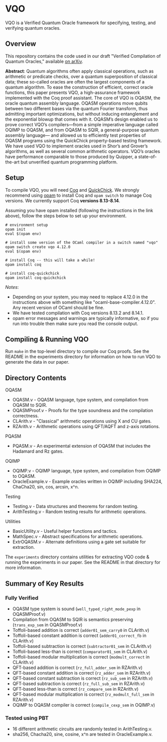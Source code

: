 # VQO

VQO is a Verified Quantum Oracle framework for specifying, testing, and verifying quantum oracles.

## Overview

This repository contains the code used in our draft "Verified Compilation of Quantum Oracles," available [on arXiv](https://arxiv.org/pdf/2112.06700.pdf).

**Abstract**: Quantum algorithms often apply classical operations, such as arithmetic or predicate checks, over a quantum superposition of classical data; these so-called oracles are often the largest components of a quantum algorithm. To ease the construction of efficient, correct oracle functions, this paper presents VQO, a high-assurance framework implemented with the Coq proof assistant. The core of VQO is OQASM, the oracle quantum assembly language. OQASM operations move qubits between two different bases via the quantum Fourier transform, thus admitting important optimizations, but without inducing entanglement and the exponential blowup that comes with it. OQASM’s design enabled us to prove correct VQO’s compilers—from a simple imperative language called OQIMP to OQASM, and from OQASM to SQIR, a general-purpose quantum assembly language— and allowed us to efficiently test properties of OQASM programs using the QuickChick property-based testing framework. We have used VQO to implement oracles used in Shor’s and Grover’s algorithms, as well as several common arithmetic operators. VQO’s oracles have performance comparable to those produced by Quipper, a state-of-the-art but unverified quantum programming platform.

## Setup

To compile VQO, you will need [Coq](https://coq.inria.fr/) and [QuickChick](https://github.com/QuickChick/QuickChick). We strongly recommend using [opam](https://opam.ocaml.org/doc/Install.html) to install Coq and `opam switch` to manage Coq versions. We currently support Coq **versions 8.13-8.14**.

Assuming you have opam installed (following the instructions in the link above), follow the steps below to set up your environment.
```
# environment setup
opam init
eval $(opam env)

# install some version of the OCaml compiler in a switch named "vqo"
opam switch create vqo 4.12.0
eval $(opam env)

# install Coq -- this will take a while!
opam install coq

# install coq-quickchick
opam install coq-quickchick
```

*Notes*:
* Depending on your system, you may need to replace 4.12.0 in the instructions above with something like "ocaml-base-compiler.4.12.0". Any recent version of OCaml should be fine. 
* We have tested compilation with Coq versions 8.13.2 and 8.14.1.
* opam error messages and warnings are typically informative, so if you run into trouble then make sure you read the console output.

## Compiling & Running VQO

Run `make` in the top-level directory to compile our Coq proofs. See the README in the experiments directory for information on how to run VQO to generate the data in our paper.

## Directory Contents

OQASM
* OQASM.v - OQASM language, type system, and compilation from OQASM to SQIR.
* OQASMProof.v - Proofs for the type soundness and the compilation correctness.
* CLArith.v - "Classical" arithmetic operations using X and CU gates.
* RZArith.v - Arithmetic operations using QFT/AQFT and z-axis rotations.

PQASM
* PQASM.v - An experimental extension of OQASM that includes the Hadamard and Rz gates.

OQIMP
* OQIMP.v - OQIMP language, type system, and compilation from OQIMP to OQASM.
* OracleExample.v - Example oracles written in OQIMP including SHA224, ChaCha20, sin, cos, arcsin, x^n.

Testing
* Testing.v - Data structures and theorems for random testing.
* ArithTesting.v - Random testing results for arithmetic operations.

Utilities
* BasicUtility.v - Useful helper functions and tactics.
* MathSpec.v - Abstract specifications for arithmetic operations.
* ExtrOQASM.v - Alternate definitions using a gate set suitable for extraction.

The `experiments` directory contains utilities for extracting VQO code & running the experiments in our paper. See the README in that directory for more information.

## Summary of Key Results

### Fully Verified
* OQASM type system is sound (`well_typed_right_mode_pexp` in OQASMProof.v)
* Compilation from OQASM to SQIR is semantics preserving (`trans_exp_sem` in OQASMProof.v)
* Toffoli-based addition is correct (`adder01_sem_carry0` in CLArith.v)
* Toffoli-based constant addition is correct (`adder01_correct_fb` in CLArith.v)
* Toffoli-based subtraction is correct (`subtractor01_sem` in CLArith.v)
* Toffoli-based less-than is correct (`comparator01_sem` in CLArith.v)
* Toffoli-based modular multiplication is correct (`modmult_correct` in CLArith.v)
* QFT-based addition is correct (`rz_full_adder_sem` in RZArith.v)
* QFT-based constant addition is correct (`rz_adder_sem` in RZArith.v)
* QFT-based constant subtraction is correct (`rz_sub_sem` in RZArith.v)
* QFT-based subtraction is correct (`rz_full_sub_sem` in RZArith.v)
* QFT-based less-than is correct (`rz_compare_sem` in RZArith.v)
* QFT-based modular multiplication is correct (`rz_modmult_full_sem` in RZArith.v)
* OQIMP to OQASM compiler is correct (`compile_cexp_sem` in OQIMP.v)

### Tested using PBT
* 16 different arithmetic circuits are randomly tested in ArithTesting.v.
* sha256, Chacha20, sine, cosine, x^n are tested in OracleExample.v.


